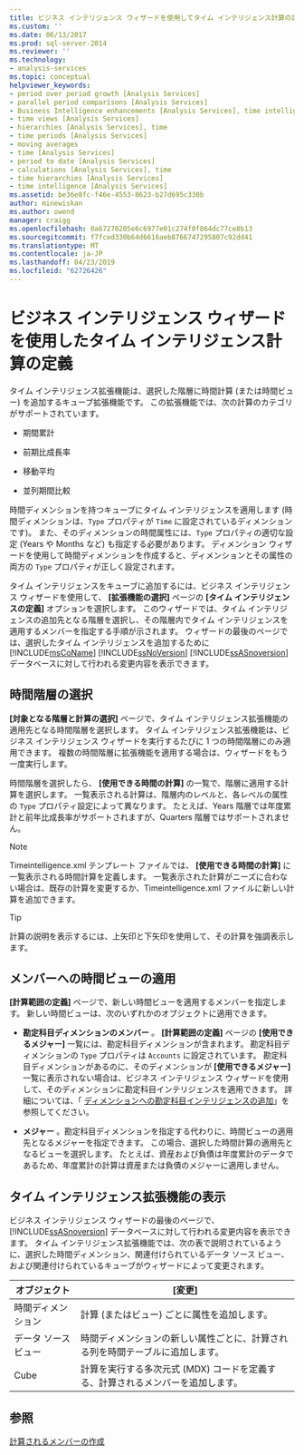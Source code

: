 ```yaml
---
title: ビジネス インテリジェンス ウィザードを使用してタイム インテリジェンス計算の定義 |Microsoft Docs
ms.custom: ''
ms.date: 06/13/2017
ms.prod: sql-server-2014
ms.reviewer: ''
ms.technology:
- analysis-services
ms.topic: conceptual
helpviewer_keywords:
- period over period growth [Analysis Services]
- parallel period comparisons [Analysis Services]
- Business Intelligence enhancements [Analysis Services], time intelligence
- time views [Analysis Services]
- hierarchies [Analysis Services], time
- time periods [Analysis Services]
- moving averages
- time [Analysis Services]
- period to date [Analysis Services]
- calculations [Analysis Services], time
- time hierarchies [Analysis Services]
- time intelligence [Analysis Services]
ms.assetid: be36e8fc-f46e-4553-8623-b27d695c330b
author: minewiskan
ms.author: owend
manager: craigg
ms.openlocfilehash: 0a67270205e6c6977e01c274f0f864dc77ce8b13
ms.sourcegitcommit: f7fced330b64d6616aeb8766747295807c92dd41
ms.translationtype: MT
ms.contentlocale: ja-JP
ms.lasthandoff: 04/23/2019
ms.locfileid: "62726426"
---
```

# <a name="define-time-intelligence-calculations-using-the-business-intelligence-wizard"></a>ビジネス インテリジェンス ウィザードを使用したタイム インテリジェンス計算の定義
  タイム インテリジェンス拡張機能は、選択した階層に時間計算 (または時間ビュー) を追加するキューブ拡張機能です。 この拡張機能では、次の計算のカテゴリがサポートされています。  
  
-   期間累計  
  
-   前期比成長率  
  
-   移動平均  
  
-   並列期間比較  
  
 時間ディメンションを持つキューブにタイム インテリジェンスを適用します (時間ディメンションは、`Type` プロパティが `Time` に設定されているディメンションです)。 また、そのディメンションの時間属性には、`Type` プロパティの適切な設定 (Years や Months など) も指定する必要があります。 ディメンション ウィザードを使用して時間ディメンションを作成すると、ディメンションとその属性の両方の `Type` プロパティが正しく設定されます。  
  
 タイム インテリジェンスをキューブに追加するには、ビジネス インテリジェンス ウィザードを使用して、 **[拡張機能の選択]** ページの **[タイム インテリジェンスの定義]** オプションを選択します。 このウィザードでは、タイム インテリジェンスの追加先となる階層を選択し、その階層内でタイム インテリジェンスを適用するメンバーを指定する手順が示されます。 ウィザードの最後のページでは、選択したタイム インテリジェンスを追加するために [!INCLUDE[msCoName](../../includes/msconame-md.md)] [!INCLUDE[ssNoVersion](../../includes/ssnoversion-md.md)] [!INCLUDE[ssASnoversion](../../includes/ssasnoversion-md.md)] データベースに対して行われる変更内容を表示できます。  
  
## <a name="selecting-a-time-hierarchy"></a>時間階層の選択  
 **[対象となる階層と計算の選択]** ページで、タイム インテリジェンス拡張機能の適用先となる時間階層を選択します。 タイム インテリジェンス拡張機能は、ビジネス インテリジェンス ウィザードを実行するたびに 1 つの時間階層にのみ適用できます。 複数の時間階層に拡張機能を適用する場合は、ウィザードをもう一度実行します。  
  
 時間階層を選択したら、 **[使用できる時間の計算]** の一覧で、階層に適用する計算を選択します。 一覧表示される計算は、階層内のレベルと、各レベルの属性の `Type` プロパティ設定によって異なります。 たとえば、Years 階層では年度累計と前年比成長率がサポートされますが、Quarters 階層ではサポートされません。  
  
> [!NOTE]  
>  Timeintelligence.xml テンプレート ファイルでは、 **[使用できる時間の計算]** に一覧表示される時間計算を定義します。 一覧表示された計算がニーズに合わない場合は、既存の計算を変更するか、Timeintelligence.xml ファイルに新しい計算を追加できます。  
  
> [!TIP]  
>  計算の説明を表示するには、上矢印と下矢印を使用して、その計算を強調表示します。  
  
## <a name="apply-time-views-to-members"></a>メンバーへの時間ビューの適用  
 **[計算範囲の定義]** ページで、新しい時間ビューを適用するメンバーを指定します。 新しい時間ビューは、次のいずれかのオブジェクトに適用できます。  
  
-   **勘定科目ディメンションのメンバー** 。 **[計算範囲の定義]** ページの **[使用できるメジャー]** 一覧には、勘定科目ディメンションが含まれます。 勘定科目ディメンションの `Type` プロパティは `Accounts` に設定されています。 勘定科目ディメンションがあるのに、そのディメンションが **[使用できるメジャー]** 一覧に表示されない場合は、ビジネス インテリジェンス ウィザードを使用して、そのディメンションに勘定科目インテリジェンスを適用できます。 詳細については、「 [ディメンションへの勘定科目インテリジェンスの追加](bi-wizard-add-account-intelligence-to-a-dimension.md)」を参照してください。  
  
-   **メジャー** 。勘定科目ディメンションを指定する代わりに、時間ビューの適用先となるメジャーを指定できます。 この場合、選択した時間計算の適用先となるビューを選択します。 たとえば、資産および負債は年度累計のデータであるため、年度累計の計算は資産または負債のメジャーに適用しません。  
  
## <a name="viewing-the-time-intelligence-enhancement"></a>タイム インテリジェンス拡張機能の表示  
 ビジネス インテリジェンス ウィザードの最後のページで、 [!INCLUDE[ssASnoversion](../../includes/ssasnoversion-md.md)] データベースに対して行われる変更内容を表示できます。 タイム インテリジェンス拡張機能では、次の表で説明されているように、選択した時間ディメンション、関連付けられているデータ ソース ビュー、および関連付けられているキューブがウィザードによって変更されます。  
  
|オブジェクト|[変更]|  
|------------|------------|  
|時間ディメンション|計算 (またはビュー) ごとに属性を追加します。|  
|データ ソース ビュー|時間ディメンションの新しい属性ごとに、計算される列を時間テーブルに追加します。|  
|Cube|計算を実行する多次元式 (MDX) コードを定義する、計算されるメンバーを追加します。|  
  
## <a name="see-also"></a>参照  
 [計算されるメンバーの作成](create-calculated-members.md)  
  
  
